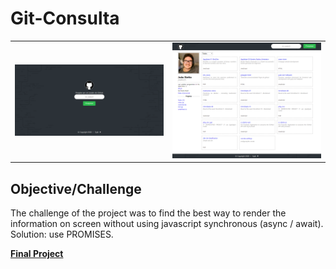 # Git-Consulta

<table>
  <tr>
    <td>
      <img src="./screenshots/git_consulta-home.png" width="100%" height="auto">
    </td>
    <td>
      <img src="./screenshots/git_consulta-result.png" width="100%" height="auto">
    </td>
  </tr>
</table>

## Objective/Challenge 
The challenge of the project was to find the best way to render the information on screen without using javascript synchronous (async / await).  
Solution: use PROMISES. 

**[Final Project](https://fyyb.com.br/preview/git-consulta/)**
